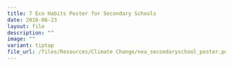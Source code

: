 ```yaml
---
title: 7 Eco Habits Poster for Secondary Schools
date: 2016-06-23
layout: file
description: ""
image: ""
variant: tiptap
file_url: /files/Resources/Climate Change/nea_secondaryschool_poster.pdf
---
```

